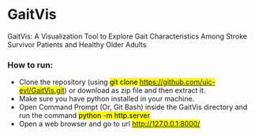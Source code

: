 # GaitVis
GaitVis: A Visualization Tool to Explore Gait Characteristics Among Stroke Survivor Patients and Healthy Older Adults

### How to run:
- Clone the repository (using <mark>git clone https://github.com/uic-evl/GaitVis.git</mark>) or download as zip file and then extract it.
- Make sure you have python installed in your machine.
- Open Command Prompt (Or, Git Bash) inside the GaitVis directory and run the command <mark>python -m http.server</mark>
- Open a web browser and go to url <mark>http://127.0.0.1:8000/</mark>
